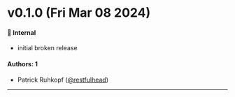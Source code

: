 # v0.1.0 (Fri Mar 08 2024)

#### 🔩 Internal

- initial broken release

#### Authors: 1

- Patrick Ruhkopf ([@restfulhead](https://github.com/restfulhead))

---

